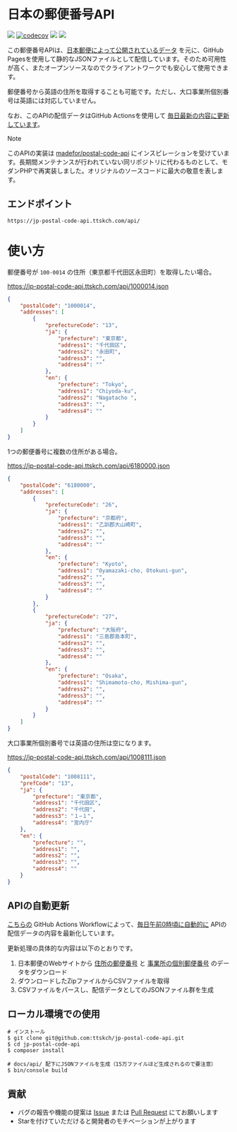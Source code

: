 # 日本の郵便番号API

[![](https://github.com/ttskch/jp-postal-code-api/actions/workflows/ci.yaml/badge.svg?branch=main)](https://github.com/ttskch/jp-postal-code-api/actions/workflows/ci.yaml?query=branch:main)
[![codecov](https://codecov.io/gh/ttskch/jp-postal-code-api/graph/badge.svg?token=68Rpm1PpUr)](https://codecov.io/gh/ttskch/jp-postal-code-api)
[![](https://github.com/ttskch/jp-postal-code-api/actions/workflows/cron.yaml/badge.svg?branch=main)](https://github.com/ttskch/jp-postal-code-api/actions/workflows/cron.yaml?query=branch:main)
[![](https://github.com/ttskch/jp-postal-code-api/actions/workflows/pages/pages-build-deployment/badge.svg?branch=main)](https://github.com/ttskch/jp-postal-code-api/actions/workflows/pages/pages-build-deployment?query=branch:main)

この郵便番号APIは、[日本郵便によって公開されているデータ](https://www.post.japanpost.jp/zipcode/download.html) を元に、GitHub Pagesを使用して静的なJSONファイルとして配信しています。そのため可用性が高く、またオープンソースなのでクライアントワークでも安心して使用できます。

郵便番号から英語の住所を取得することも可能です。ただし、大口事業所個別番号は英語には対応していません。

なお、このAPIの配信データはGitHub Actionsを使用して [毎日最新の内容に更新しています](https://github.com/ttskch/jp-postal-code-api/actions/workflows/cron.yaml?query=branch:main)。

> [!NOTE]
> このAPIの実装は [madefor/postal-code-api](https://github.com/madefor/postal-code-api) にインスピレーションを受けています。長期間メンテナンスが行われていない同リポジトリに代わるものとして、モダンPHPで再実装しました。オリジナルのソースコードに最大の敬意を表します。

## エンドポイント

```
https://jp-postal-code-api.ttskch.com/api/
```

# 使い方

郵便番号が `100-0014` の住所（東京都千代田区永田町）を取得したい場合。

https://jp-postal-code-api.ttskch.com/api/1000014.json

```json
{
    "postalCode": "1000014",
    "addresses": [
        {
            "prefectureCode": "13",
            "ja": {
                "prefecture": "東京都",
                "address1": "千代田区",
                "address2": "永田町",
                "address3": "",
                "address4": ""
            },
            "en": {
                "prefecture": "Tokyo",
                "address1": "Chiyoda-ku",
                "address2": "Nagatacho ",
                "address3": "",
                "address4": ""
            }
        }
    ]
}
```

1つの郵便番号に複数の住所がある場合。

https://jp-postal-code-api.ttskch.com/api/6180000.json

```json
{
    "postalCode": "6180000",
    "addresses": [
        {
            "prefectureCode": "26",
            "ja": {
                "prefecture": "京都府",
                "address1": "乙訓郡大山崎町",
                "address2": "",
                "address3": "",
                "address4": ""
            },
            "en": {
                "prefecture": "Kyoto",
                "address1": "Oyamazaki-cho, Otokuni-gun",
                "address2": "",
                "address3": "",
                "address4": ""
            }
        },
        {
            "prefectureCode": "27",
            "ja": {
                "prefecture": "大阪府",
                "address1": "三島郡島本町",
                "address2": "",
                "address3": "",
                "address4": ""
            },
            "en": {
                "prefecture": "Osaka",
                "address1": "Shimamoto-cho, Mishima-gun",
                "address2": "",
                "address3": "",
                "address4": ""
            }
        }
    ]
}
```

大口事業所個別番号では英語の住所は空になります。

https://jp-postal-code-api.ttskch.com/api/1008111.json

```json
{
    "postalCode": "1008111",
    "prefCode": "13",
    "ja": {
        "prefecture": "東京都",
        "address1": "千代田区",
        "address2": "千代田",
        "address3": "１−１",
        "address4": "宮内庁"
    },
    "en": {
        "prefecture": "",
        "address1": "",
        "address2": "",
        "address3": "",
        "address4": ""
    }
}
```

## APIの自動更新

[こちらの](.github/workflows/cron.yaml) GitHub Actions Workflowによって、[毎日午前0時頃に自動的に](https://github.com/ttskch/jp-postal-code-api/actions/workflows/cron.yaml?query=branch:main) APIの配信データの内容を最新化しています。

更新処理の具体的な内容は以下のとおりです。

1. 日本郵便のWebサイトから [住所の郵便番号](https://www.post.japanpost.jp/zipcode/dl/roman-zip.html) と [事業所の個別郵便番号](https://www.post.japanpost.jp/zipcode/dl/jigyosyo/index-zip.html) のデータをダウンロード
2. ダウンロードしたZipファイルからCSVファイルを取得
3. CSVファイルをパースし、配信データとしてのJSONファイル群を生成

## ローカル環境での使用

```shell
# インストール
$ git clone git@github.com:ttskch/jp-postal-code-api.git
$ cd jp-postal-code-api
$ composer install
```

```shell
# docs/api/ 配下にJSONファイルを生成（15万ファイルほど生成されるので要注意）
$ bin/console build
```

## 貢献

* バグの報告や機能の提案は [Issue](https://github.com/ttskch/jp-postal-code-api/issues) または [Pull Request](https://github.com/ttskch/jp-postal-code-api/pulls) にてお願いします
* Starを付けていただけると開発者のモチベーションが上がります
